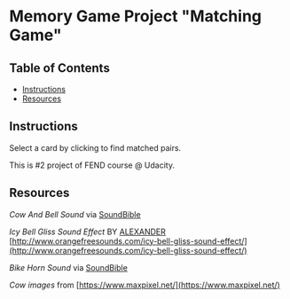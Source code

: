 # Memory Game Project "Matching Game"

## Table of Contents

* [Instructions](#instructions)
* [Resources](#resources)

## Instructions

Select a card by clicking to find matched pairs.

This is #2 project of FEND course @ Udacity.

## Resources

_Cow And Bell Sound_ via [SoundBible](http://soundbible.com/1143-Cow-And-Bell.html)

_Icy Bell Gliss Sound Effect_ BY [ALEXANDER](http://www.orangefreesounds.com/author/alexander/)
[http://www.orangefreesounds.com/icy-bell-gliss-sound-effect/](http://www.orangefreesounds.com/icy-bell-gliss-sound-effect/)

_Bike Horn Sound_ via [SoundBible](http://soundbible.com/1446-Bike-Horn.html)

_Cow images_ from [https://www.maxpixel.net/](https://www.maxpixel.net/)
